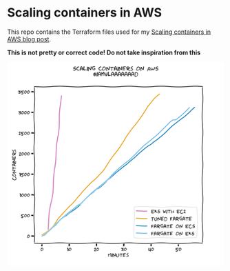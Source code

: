 # Scaling containers in AWS

This repo contains the Terraform files used for my [Scaling containers in AWS blog post](https://vladionescu.me/posts/scaling-containers-in-aws.html).

**This is not pretty or correct code! Do not take inspiration from this**

![Image of results](./containers.svg)
